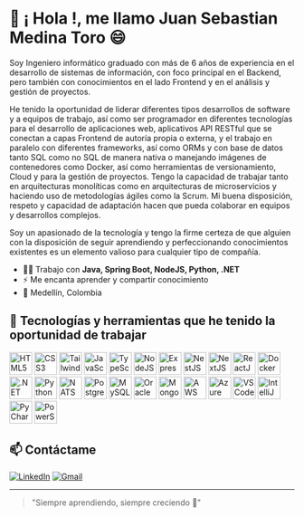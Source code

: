 # 👋 ¡ Hola !, me llamo Juan Sebastian Medina Toro 😄

Soy Ingeniero informático graduado con más de 6 años de experiencia en el desarrollo de sistemas de información, con foco principal en el Backend, pero también con conocimientos en el lado Frontend y en el análisis y gestión de proyectos.
 
He tenido la oportunidad de liderar diferentes tipos desarrollos de software y a equipos de trabajo, así como ser programador en diferentes tecnologías para el desarrollo de aplicaciones web, aplicativos API RESTful que se conectan a capas Frontend de autoría propia o externa, y el trabajo en paralelo con diferentes frameworks, así como ORMs y con base de datos tanto SQL como no SQL de manera nativa o manejando imágenes de contenedores como Docker, así como herramientas de versionamiento, Cloud y para la gestión de proyectos. Tengo la capacidad de trabajar tanto en arquitecturas monolíticas como en arquitecturas de microservicios y haciendo uso de metodologías ágiles como la Scrum. Mi buena disposición, respeto y capacidad de adaptación hacen que pueda colaborar en equipos y desarrollos complejos.

Soy un apasionado de la tecnología y tengo la firme certeza de que alguien con la disposición de seguir aprendiendo y perfeccionando conocimientos existentes es un elemento valioso para cualquier tipo de compañía.

- 🧑‍💻 Trabajo con **Java, Spring Boot, NodeJS, Python, .NET**
- ⚡ Me encanta aprender y compartir conocimiento
- 📍 Medellín, Colombia

## 🚀 Tecnologías y herramientas que he tenido la oportunidad de trabajar

<p align="left">
  <!-- HTML5 -->
  <img src="https://cdn.jsdelivr.net/gh/devicons/devicon/icons/html5/html5-original.svg" alt="HTML5" width="40" height="40"/>
  <!-- CSS3 -->
  <img src="https://cdn.jsdelivr.net/gh/devicons/devicon/icons/css3/css3-original.svg" alt="CSS3" width="40" height="40"/>
  <!-- TailwindCSS -->
  <img src="https://raw.githubusercontent.com/devicons/devicon/master/icons/tailwindcss/tailwindcss-plain.png" alt="TailwindCSS" width="40" height="40"/>
  <!-- JavaScript -->
  <img src="https://cdn.jsdelivr.net/gh/devicons/devicon/icons/javascript/javascript-original.svg" alt="JavaScript" width="40" height="40"/>
  <!-- TypeScript -->
  <img src="https://cdn.jsdelivr.net/gh/devicons/devicon/icons/typescript/typescript-original.svg" alt="TypeScript" width="40" height="40"/>
  <!-- NodeJS -->
  <img src="https://cdn.jsdelivr.net/gh/devicons/devicon/icons/nodejs/nodejs-original.svg" alt="NodeJS" width="40" height="40"/>
  <!-- ExpressJS -->
  <img src="https://cdn.jsdelivr.net/gh/devicons/devicon/icons/express/express-original.svg" alt="ExpressJS" width="40" height="40"/>
  <!-- NestJS -->
  <img src="https://nestjs.com/img/logo-small.svg" alt="NestJS" width="40" height="40"/>
  <!-- NextJS -->
  <img src="https://cdn.jsdelivr.net/gh/devicons/devicon/icons/nextjs/nextjs-original.svg" alt="NextJS" width="40" height="40"/>
  <!-- ReactJS -->
  <img src="https://cdn.jsdelivr.net/gh/devicons/devicon/icons/react/react-original.svg" alt="ReactJS" width="40" height="40"/>
  <!-- Docker -->
  <img src="https://cdn.jsdelivr.net/gh/devicons/devicon/icons/docker/docker-original.svg" alt="Docker" width="40" height="40"/>
  <!-- .NET -->
  <img src="https://cdn.jsdelivr.net/gh/devicons/devicon/icons/dotnetcore/dotnetcore-original.svg" alt=".NET" width="40" height="40"/>
  <!-- Python -->
  <img src="https://cdn.jsdelivr.net/gh/devicons/devicon/icons/python/python-original.svg" alt="Python" width="40" height="40"/>
  <!-- NATS -->
  <img src="https://nats.io/img/nats-icon-color.svg" alt="NATS" width="40" height="40"/>
  <!-- PostgreSQL -->
  <img src="https://cdn.jsdelivr.net/gh/devicons/devicon/icons/postgresql/postgresql-original.svg" alt="PostgreSQL" width="40" height="40"/>
  <!-- MySQL -->
  <img src="https://cdn.jsdelivr.net/gh/devicons/devicon/icons/mysql/mysql-original.svg" alt="MySQL" width="40" height="40"/>
  <!-- Oracle -->
  <img src="https://cdn.jsdelivr.net/gh/devicons/devicon/icons/oracle/oracle-original.svg" alt="Oracle" width="40" height="40"/>
  <!-- MongoDB -->
  <img src="https://cdn.jsdelivr.net/gh/devicons/devicon/icons/mongodb/mongodb-original.svg" alt="MongoDB" width="40" height="40"/>
  <!-- AWS -->
  <img src="https://cdn.jsdelivr.net/gh/simple-icons/simple-icons/icons/amazonaws.svg" alt="AWS" width="40" height="40"/>
  <!-- Azure DevOps -->
  <img src="https://cdn.jsdelivr.net/gh/devicons/devicon/icons/azuredevops/azuredevops-original.svg" alt="Azure DevOps" width="40" height="40"/>
  <!-- Editor Visual Studio Code -->
  <img src="https://cdn.jsdelivr.net/gh/devicons/devicon/icons/vscode/vscode-original.svg" alt="VSCode" width="40" height="40"/>
  <!-- Editor IntelliJ -->
  <img src="https://cdn.jsdelivr.net/gh/devicons/devicon/icons/intellij/intellij-original.svg" alt="IntelliJ" width="40" height="40"/>
  <!-- Editor Visual PyCharm -->
  <img src="https://cdn.jsdelivr.net/gh/devicons/devicon/icons/pycharm/pycharm-original.svg" alt="PyCharm" width="40" height="40"/>
  <!-- Editor Visual Studio Code -->
  <img src="https://cdn.jsdelivr.net/gh/devicons/devicon/icons/powershell/powershell-original.svg" alt="PowerShell" width="40" height="40"/>




</p>


## 📫 Contáctame

[![LinkedIn](https://img.shields.io/badge/LinkedIn-blue?style=flat&logo=linkedin)](https://www.linkedin.com/in/juan-sebastian-medina-toro-887491249/)
[![Gmail](https://img.shields.io/badge/Gmail-red?style=flat&logo=gmail&logoColor=white)](mailto:sebatyan.medyna@gmail.com)

---
> "Siempre aprendiendo, siempre creciendo 🚀"
